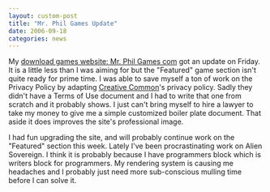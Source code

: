 ```yaml
---
layout: custom-post
title: "Mr. Phil Games Update"
date: 2006-09-18
categories: news
---
```


My [download games website: Mr. Phil Games com](http://www.mrphilgames.com/) got an update on Friday. It is a little less than I was aiming for but the "Featured" game section isn't quite ready for prime time. I was able to save myself a ton of work on the Privacy Policy by adapting [Creative Common](http://www.creativecommons.org/)'s privacy policy. Sadly they didn't have a Terms of Use document and I had to write that one from scratch and it probably shows. I just can't bring myself to hire a lawyer to take my money to give me a simple customized boiler plate document. That aside it does improves the site's professional image.

I had fun upgrading the site, and will probably continue work on the "Featured" section this week. Lately I've been procrastinating work on Alien Sovereign. I think it is probably because I have programmers block which is writers block for programmers. My rendering system is causing me headaches and I probably just need more sub-conscious mulling time before I can solve it.